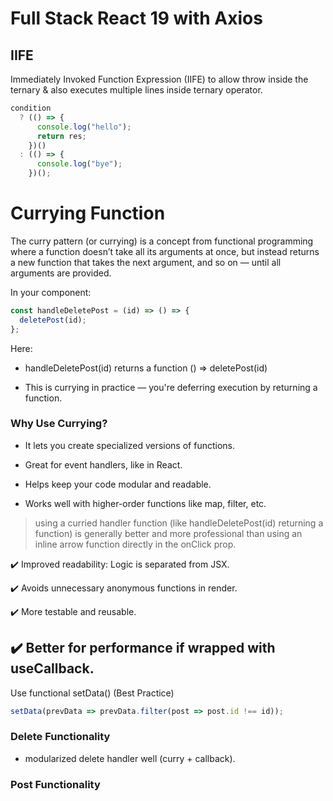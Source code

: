 # Full Stack React 19 with Axios

## IIFE

Immediately Invoked Function Expression (IIFE) to allow throw inside the ternary & also executes multiple lines inside ternary operator.

```jsx
condition
  ? (() => {
      console.log("hello");
      return res;
    })()
  : (() => {
      console.log("bye");
    })();
```


# Currying Function

The curry pattern (or currying) is a concept from functional programming where a function doesn’t take all its arguments at once, but instead returns a new function that takes the next argument, and so on — until all arguments are provided.

In your component:

```jsx
const handleDeletePost = (id) => () => {
  deletePost(id);
};

```
Here:

- handleDeletePost(id) returns a function () => deletePost(id)

- This is currying in practice — you're deferring execution by returning a function.

### Why Use Currying?

- It lets you create specialized versions of functions.

- Great for event handlers, like in React.

- Helps keep your code modular and readable.

- Works well with higher-order functions like map, filter, etc.

> using a curried handler function (like handleDeletePost(id) returning a function) is generally better and more professional than using an inline arrow function directly in the onClick prop.

✔️ Improved readability: Logic is separated from JSX.

✔️ Avoids unnecessary anonymous functions in render.

✔️ More testable and reusable.

✔️ Better for performance if wrapped with useCallback.
---

Use functional setData() (Best Practice)

```jsx
setData(prevData => prevData.filter(post => post.id !== id));
```

### Delete Functionality 

- modularized delete handler well (curry + callback).

### Post Functionality

